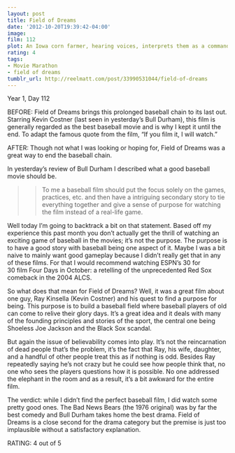 ```yaml
---
layout: post
title: Field of Dreams
date: '2012-10-20T19:39:42-04:00'
image: 
film: 112
plot: An Iowa corn farmer, hearing voices, interprets them as a command to build a baseball diamond in his fields; he does, and the Chicago Black Sox come.
rating: 4
tags:
- Movie Marathon
- field of dreams
tumblr_url: http://reelmatt.com/post/33990531044/field-of-dreams
---
```


Year 1, Day 112

BEFORE: Field of Dreams brings this prolonged baseball chain to its last out. Starring Kevin Costner (last seen in yesterday’s Bull Durham), this film is generally regarded as the best baseball movie and is why I kept it until the end. To adapt the famous quote from the film, “If you film it, I will watch.”

AFTER: Though not what I was looking or hoping for, Field of Dreams was a great way to end the baseball chain.

In yesterday’s review of Bull Durham I described what a good baseball movie should be.

>>To me a baseball film should put the focus solely on the games, practices, etc. and then have a intriguing secondary story to tie everything together and give a sense of purpose for watching the film instead of a real-life game.

Well today I’m going to backtrack a bit on that statement. Based off my experience this past month you don’t actually get the thrill of watching an exciting game of baseball in the movies; it’s not the purpose. The purpose is to have a good story with baseball being one aspect of it. Maybe I was a bit naive to mainly want good gameplay because I didn’t really get that in any of these films. For that I would recommend watching ESPN’s 30 for 30 film Four Days in October: a retelling of the unprecedented Red Sox comeback in the 2004 ALCS.

So what does that mean for Field of Dreams? Well, it was a great film about one guy, Ray Kinsella (Kevin Costner) and his quest to find a purpose for being. This purpose is to build a baseball field where baseball players of old can come to relive their glory days. It’s a great idea and it deals with many of the founding principles and stories of the sport, the central one being Shoeless Joe Jackson and the Black Sox scandal.

But again the issue of believability comes into play. It’s not the reincarnation of dead people that’s the problem, it’s the fact that Ray, his wife, daughter, and a handful of other people treat this as if nothing is odd. Besides Ray repeatedly saying he’s not crazy but he could see how people think that, no one who sees the players questions how it is possible. No one addressed the elephant in the room and as a result, it’s a bit awkward for the entire film.

The verdict: while I didn’t find the perfect baseball film, I did watch some pretty good ones. The Bad News Bears (the 1976 original) was by far the best comedy and Bull Durham takes home the best drama. Field of Dreams is a close second for the drama category but the premise is just too implausible without a satisfactory explanation.

RATING: 4 out of 5
